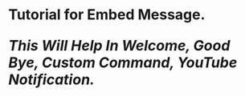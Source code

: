 <h1>Tutorial for Embed Message.

*This Will Help In __Welcome, Good Bye, Custom Command, YouTube Notification__.*

